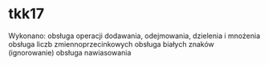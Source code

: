 # tkk17
 Wykonano:
obsługa operacji dodawania, odejmowania, dzielenia i mnożenia
obsługa liczb zmiennoprzecinkowych
obsługa białych znaków (ignorowanie)
obsługa nawiasowania

